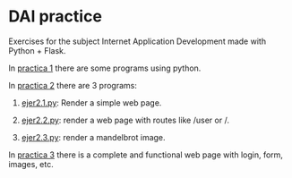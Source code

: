 # DAI practice
Exercises for the subject Internet Application Development made with Python + Flask.

In [practica 1](https://github.com/pavocejudo/DAIpractice/tree/master/practica1) there are some programs using python.

In [practica 2](https://github.com/pavocejudo/DAIpractice/tree/master/practica_2) there are 3 programs:

1. [ejer2.1.py](https://github.com/pavocejudo/DAIpractice/blob/master/practica_2/ejer2.1.py): Render a simple web page.

2. [ejer2.2.py](https://github.com/pavocejudo/DAIpractice/tree/master/practica_2/ejer2.2.py): render a web page with routes like /user or /<username>.

3. [ejer2.3.py](https://github.com/pavocejudo/DAIpractice/blob/master/practica_2/ejer2.3.py): render a mandelbrot image.

In [practica 3](https://github.com/pavocejudo/DAIpractice/tree/master/practica_3) there is a complete and functional web page with login, form, images, etc.
